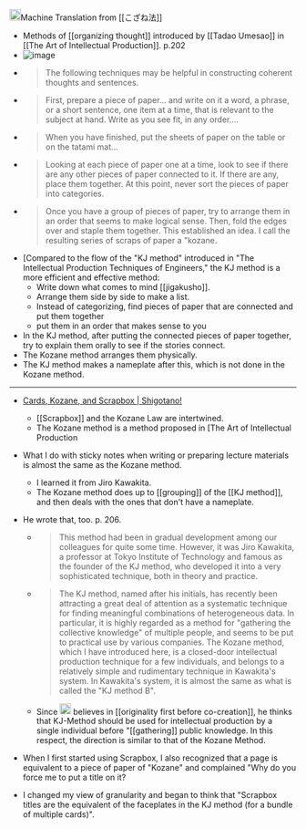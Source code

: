 
<img src='https://scrapbox.io/api/pages/nishio/jaen/icon' alt='jaen.icon' height="19.5"/>Machine Translation from [[こざね法]]
- Methods of [[organizing thought]] introduced by [[Tadao Umesao]] in [[The Art of Intellectual Production]]. p.202
- ![image](https://gyazo.com/3f79670a7f18423e3c645f0effa41bcd/thumb/1000)
- > The following techniques may be helpful in constructing coherent thoughts and sentences.
- > First, prepare a piece of paper... and write on it a word, a phrase, or a short sentence, one item at a time, that is relevant to the subject at hand. Write as you see fit, in any order....
- > When you have finished, put the sheets of paper on the table or on the tatami mat...
- > Looking at each piece of paper one at a time, look to see if there are any other pieces of paper connected to it. If there are any, place them together. At this point, never sort the pieces of paper into categories.
- > Once you have a group of pieces of paper, try to arrange them in an order that seems to make logical sense. Then, fold the edges over and staple them together. This established an idea. I call the resulting series of scraps of paper a "kozane.
- [Compared to the flow of the "KJ method" introduced in "The Intellectual Production Techniques of Engineers," the KJ method is a more efficient and effective method:
    - Write down what comes to mind [[jigakusho]].
    - Arrange them side by side to make a list.
    - Instead of categorizing, find pieces of paper that are connected and put them together
    - put them in an order that makes sense to you
- In the KJ method, after putting the connected pieces of paper together, try to explain them orally to see if the stories connect.
- The Kozane method arranges them physically.
- The KJ method makes a nameplate after this, which is not done in the Kozane method.
-----
- [Cards, Kozane, and Scrapbox | Shigotano!](https://cyblog.jp/33454)
    - [[Scrapbox]] and the Kozane Law are intertwined.
    - The Kozane method is a method proposed in [The Art of Intellectual Production

- What I do with sticky notes when writing or preparing lecture materials is almost the same as the Kozane method.
    - I learned it from Jiro Kawakita.
    - The Kozane method does up to [[grouping]] of the [[KJ method]], and then deals with the ones that don't have a nameplate.

- He wrote that, too. p. 206.
    - > This method had been in gradual development among our colleagues for quite some time. However, it was Jiro Kawakita, a professor at Tokyo Institute of Technology and famous as the founder of the KJ method, who developed it into a very sophisticated technique, both in theory and practice.
    - > The KJ method, named after his initials, has recently been attracting a great deal of attention as a systematic technique for finding meaningful combinations of heterogeneous data. In particular, it is highly regarded as a method for "gathering the collective knowledge" of multiple people, and seems to be put to practical use by various companies. The Kozane method, which I have introduced here, is a closed-door intellectual production technique for a few individuals, and belongs to a relatively simple and rudimentary technique in Kawakita's system. In Kawakita's system, it is almost the same as what is called the "KJ method B".
    - Since <img src='https://scrapbox.io/api/pages/nishio/nishio/icon' alt='nishio.icon' height="19.5"/> believes in [[originality first before co-creation]], he thinks that KJ-Method should be used for intellectual production by a single individual before "[[gathering]] public knowledge. In this respect, the direction is similar to that of the Kozane Method.

- When I first started using Scrapbox, I also recognized that a page is equivalent to a piece of paper of "Kozane" and complained "Why do you force me to put a title on it?
- I changed my view of granularity and began to think that "Scrapbox titles are the equivalent of the faceplates in the KJ method (for a bundle of multiple cards)".
